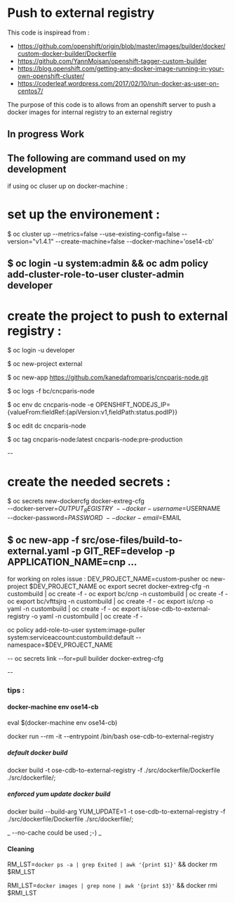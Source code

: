 # Push to external registry

This code is inspiread from : 
 - https://github.com/openshift/origin/blob/master/images/builder/docker/custom-docker-builder/Dockerfile
 - https://github.com/YannMoisan/openshift-tagger-custom-builder
 - https://blog.openshift.com/getting-any-docker-image-running-in-your-own-openshift-cluster/
 - https://coderleaf.wordpress.com/2017/02/10/run-docker-as-user-on-centos7/

The purpose of this code is to allows from an openshift server to push a docker images for internal registry to an external registry

## In progress Work

The following are command used on my development
--
if using oc cluser up on docker-machine : 

# set up the environement : 

$ oc cluster up --metrics=false --use-existing-config=false --version="v1.4.1" --create-machine=false --docker-machine='ose14-cb'

$ oc login -u system:admin && oc adm policy add-cluster-role-to-user cluster-admin developer
--
# create the project to push to external registry :
$ oc login -u developer

$ oc new-project external

$ oc new-app https://github.com/kanedafromparis/cncparis-node.git

$ oc logs -f bc/cncparis-node

$ oc env dc cncparis-node -e OPENSHIFT_NODEJS_IP={valueFrom:fieldRef:{apiVersion:v1,fieldPath:status.podIP}}

$ oc edit dc cncparis-node

$ oc tag cncparis-node:latest cncparis-node:pre-production

--
# create the needed secrets :
                                    
$ oc secrets new-dockercfg docker-extreg-cfg     \
    --docker-server=$OUTPUT_REGISTRY \
    --docker-username=$USERNAME     \
    --docker-password=$PASSWORD      \ 
    --docker-email=$EMAIL

$ oc new-app -f src/ose-files/build-to-external.yaml -p GIT_REF=develop -p APPLICATION_NAME=cnp ...
-- 
for working on roles issue :
DEV_PROJECT_NAME=custom-pusher
oc new-project $DEV_PROJECT_NAME
oc export secret docker-extreg-cfg -n custombuild | oc create -f -
oc export bc/cnp -n custombuild | oc create -f -
oc export bc/vfttsjrq -n custombuild | oc create -f -
oc export is/cnp -o yaml -n custombuild | oc create -f -
oc export is/ose-cdb-to-external-registry -o yaml -n custombuild | oc create -f -

oc policy add-role-to-user system:image-puller system:serviceaccount:custombuild:default --namespace=$DEV_PROJECT_NAME


--
oc secrets link --for=pull builder docker-extreg-cfg


--
### tips :

#### docker-machine env ose14-cb

eval $(docker-machine env ose14-cb)

docker run --rm -it --entrypoint /bin/bash ose-cdb-to-external-registry

##### default docker build

docker build -t ose-cdb-to-external-registry -f ./src/dockerfile/Dockerfile ./src/dockerfile/;

##### enforced yum update docker build

docker build --build-arg YUM_UPDATE=1 -t ose-cdb-to-external-registry -f ./src/dockerfile/Dockerfile ./src/dockerfile/;

_ --no-cache could be used ;-) _

#### Cleaning

RM_LST=`docker ps -a | grep Exited | awk '{print $1}'` && docker rm $RM_LST

RMI_LST=`docker images | grep none | awk '{print $3}'` && docker rmi $RMI_LST
